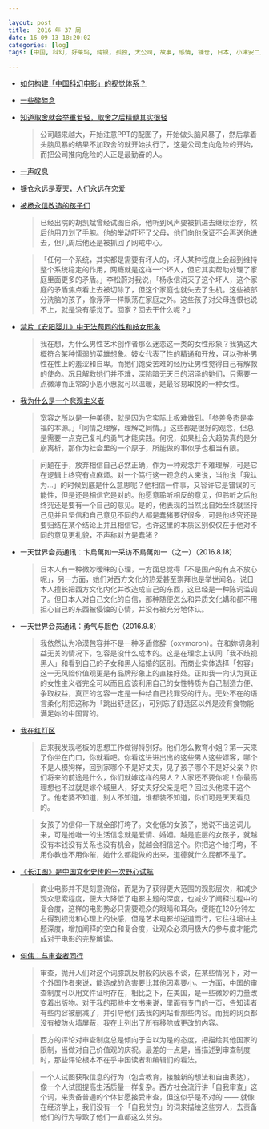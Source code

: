```yaml
---

layout: post
title:  2016 年 37 周
date: 16-09-13 18:20:02
categories: [log]
tags: [中国, 科幻, 好莱坞, 纯银, 孤独, 大公司, 故事, 感情, 镰仓, 日本, 小津安二郎, 电击, 杨永信, 网瘾， 社会, 性, 妓女, 电影, 蒋方舟, 木遥, 广告, 定制, 一天世界会员通讯, 苹果, YMO, 文化, 小姐, 性, 卖淫, 教授, 红灯区, 长江图, 电影, 时空, 何伟, 审查, 江城]

---
```


- [如何构建「中国科幻电影」的视觉体系？](https://zhuanlan.zhihu.com/p/22304869)

- [一些碎碎念](http://www.jianshu.com/p/aabd6640056c)

- [知道取舍就会举重若轻，取舍之后精髓其实很轻](http://mp.weixin.qq.com/s?__biz=MjM5NzI0Mjg0MA%3D%3D&idx=1&mid=2652371107&scene=0&sn=01b245810a17c1b61581b624a1c72bbc)

	> 公司越来越大，开始注意PPT的配图了，开始做头脑风暴了，然后拿着头脑风暴的结果不加取舍的就开始执行了，这是公司走向危险的开始，而把公司推向危险的人正是最勤奋的人。

- [一声叹息](http://www.jiemian.com/article/835649.html)

- [镰仓永远是夏天，人们永远在恋爱](http://mp.weixin.qq.com/s?__biz=MjEwMzA5NTcyMQ==&mid=2653079884&idx=1&sn=ecfc53338fd09dbc3dbd881fe79cdc5f)

- [被杨永信改造的孩子们](http://www.chuapp.com/2016/09/07/266461.html)

	> 已经出院的胡凯斌曾经试图自杀，他听到风声要被抓进去继续治疗，然后他用刀划了手腕。他的举动吓坏了父母，他们向他保证不会再送他进去，但几周后他还是被抓回了网戒中心。

	> 「任何一个系统，其实都是需要有坏人的，坏人某种程度上会起到维持整个系统稳定的作用，网瘾就是这样一个坏人，但它其实帮助处理了家庭里面更多的矛盾。」李松蔚对我说，「杨永信消灭了这个坏人，这个家庭的矛盾焦点看上去被切除了，但这个家庭也就失去了生机。这些被部分洗脑的孩子，像浮萍一样飘荡在家庭之外。这些孩子对父母连恨也说不上，就是没有感觉了。回家？回去干什么呢？」

- [禁片《安阳婴儿》中无法苟同的性和妓女形象](http://mp.weixin.qq.com/s?__biz=MzIzMDI2NzE2MQ%3D%3D&idx=1&mid=2651164414&sn=3a776adcb519987a8f3f6524cf3762b0)

	> 我在想，为什么男性艺术创作者那么迷恋这一类的女性形象？我猜这大概符合某种懦弱的英雄想象。妓女代表了性的精通和开放，可以弥补男性在性上的羞涩和自卑。而她们饱受苦难的经历让男性觉得自己有解救的使命。况且解救她们并不难，深陷暗无天日的沼泽的她们，只需要一点微薄而正常的小恩小惠就可以温暖，是最容易取悦的一种女性。

- [我为什么是一个悲观主义者](http://mp.weixin.qq.com/s?__biz=MzI0NzEyMjIyOQ%3D%3D&chksm=f1bb5989c6ccd09fd82cb2b88e7d67a01214d58f67c1801f5db89bd58ae6f50c1f7e32da0258&idx=1&mid=2650483155&scene=0&sn=5c26e7a3d67b6ac4267be6b45c76811f)

	> 宽容之所以是一种美德，就是因为它实际上极难做到。「参差多态是幸福的本源。」「同情之理解，理解之同情。」这些都是很好的观念，但总是需要一点克己复礼的勇气才能实践。何况，如果社会大趋势真的是分崩离析，那作为社会里的一个原子，所能做的事似乎也相当有限。

	> 问题在于，放弃相信自己必然正确，作为一种观念并不难理解，可是它在逻辑上终究有点麻烦。对一个笃行这一观念的人来说，当他说「我认为...」的时候到底是什么意思呢？他相信一件事，又容许它是错误的可能性，但是还是相信它是对的。他愿意聆听相反的意见，但聆听之后他终究还是要有一个自己的意见。是的，他表现的当然比自始至终就坚持己见并且坚信和自己意见不同的人都是蠢猪要好很多，可是他终究还是要归结在某个结论上并且相信它。也许这里的本质区别仅仅在于他对不同的意见更礼貌，不声称对方是蠢猪？

- 一天世界会员通讯：卞烏萬如一采访不鳥萬如一（之一）（2016.8.18）

	> 日本人有一种微妙暧昧的心理，一方面总觉得「不是国产的有点不放心呢」，另一方面，她们对西方文化的热爱甚至崇拜也是举世闻名。说日本人擅长把西方文化内化并改造成自己的东西，这已经是一种陈词滥调了。但日本人对自己文化的自信，那种随便怎么和异质文化媾和都不用担心自己的东西被侵蚀的心情，并没有被充分地体认。

- 一天世界会员通讯：勇气与胆色（2016.9.8）

	> 我依然认为冷漠包容并不是一种矛盾修辞（oxymoron）。在和妳切身利益无关的情况下，包容是没什么成本的。这是在理念上认同「我不歧视黑人」和看到自己的子女和黑人结婚的区别。而商业实体选择「包容」这一无风险价值观更是有品牌形象上的直接好处。正如我一向认为真正的女性主义者完全可以而且应该利用自己的女性特质为自己制造方便、争取权益，真正的包容一定是一种给自己找罪受的行为。无处不在的语言柔化剂把这称为「跳出舒适区」，可别忘了舒适区以外是没有食物能满足妳的中国胃的。

- [我在红灯区](https://commondatastorage.googleapis.com/letscorp_archive/archives/63950)

	> 后来我发现老板的思想工作做得特别好。他们怎么教育小姐？第一天来了你坐在门口，你就看吧。你看这进进出出的这些男人这些嫖客，哪个不是人模狗样，回到家哪个不是好丈夫，见了孩子哪个不是好父亲？你们将来的前途是什么，你们就嫁这样的男人？人家还不要你呢！你最高理想也不过就是嫁个城里人，好丈夫好父亲是吧？回过头他来干这个了。他老婆不知道，别人不知道，谁都装不知道，你们可是天天看见的。

	> 女孩子的信仰一下就全部打垮了。文化低的女孩子，她说不出这词儿来，可是她唯一的生活信念就是爱情、婚姻。越是底层的女孩子，就越没有本钱没有关系也没有机会，就越会相信这个。你把这个给打垮，不用你教也不用你催，她什么都能做的出来，道德就什么屁都不是了。

- [《长江图》是中国文化史传的一次野心试航](http://mp.weixin.qq.com/s?__biz=MzA3NzA1ODQzNA%3D%3D&chksm=84234971b354c0674f910d1b65e0ad2ec1e72bc943a90ce62de9d150d8fb4a427bd06bf881ce&idx=3&mid=2659201436&scene=0&sn=cb1c643acc816122ae6c372b3db18416)

	> 商业电影并不是刻意流俗，而是为了获得更大范围的观影层次，和减少观众思索程度，便大大降低了电影主题的深度，也减少了阐释过程中的复合度，这样的电影势必只需要观众的眼睛和耳朵，便能在120分钟左右得到视觉和心理上的快感，但是艺术电影却逆道而行，它往往增进主题深度，增加阐释的空白和复合度，让观众必须用极大的参与度才能完成对于电影的完整解读。

- [何伟：与审查者同行](https://commondatastorage.googleapis.com/letscorp_archive/archives/86141)

	> 审查，抛开人们对这个词膝跳反射般的厌恶不谈，在某些情况下，对一个外国作者来说，能造成的危害要比其他因素要小。一方面，中国的审查制度可以用文件证明存在，相比之下，在美国，是一些微妙的力量改变着出版物。对于我的那些中文书来说，里面有专门的一页，告知读者有些内容被删减了，并引导他们去我的网站看那些内容。而我的网页都没有被防火墙屏蔽，我在上列出了所有移除或更改的内容。

	> 西方的评论对审查制度总是倾向于自以为是的态度，把描绘其他国家的限制，当做对自己价值观的庆祝。最差的一点是，当描述到审查制度时，那些评论根本不在乎中国读者和编辑们的看法。

	> 一个人试图获取信息的行为（包含教育，接触新的想法和自由表达），像一个人试图提高生活质量一样复杂。西方社会流行讲「自我审查」这个词，来责备普通的个体甘愿接受审查，但这似乎是不对的 —— 就像在经济学上，我们没有一个「自我贫穷」的词来描绘这些穷人，去责备他们的行为导致了他们一直都这么贫穷。